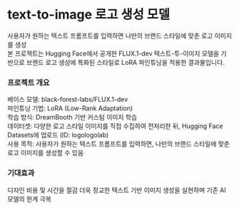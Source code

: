 # text-to-image 로고 생성 모델 
사용자가 원하는 텍스트 프롬프트를 입력하면 나만의 브랜드 스타일에 맞춘 로고 이미지를 생성<br>
본 프로젝트는 Hugging Face에서 공개한 FLUX.1-dev 텍스트-투-이미지 모델을 기반으로 브랜드 로고 생성에 특화된 스타일로 LoRA 파인튜닝을 적용한 결과물입니다.

### 프로젝트 개요
베이스 모델: black-forest-labs/FLUX.1-dev<br>
파인튜닝 기법: LoRA (Low-Rank Adaptation)<br>
학습 방식: DreamBooth 기반 커스텀 이미지 학습<br>
데이터셋: 다양한 로고 스타일 이미지를 직접 수집하여 전처리한 뒤, Hugging Face Datasets에 업로드 (ID: logologolab)<br>
사용 목적: 사용자가 원하는 텍스트 프롬프트를 입력하면, 나만의 브랜드 스타일에 맞춘 로고 이미지를 생성할 수 있음<br>   

### 기대효과 
디자인 비용 및 시간을 절감
더욱 정교한 텍스트 기반 이미지 생성을 실현하며 기존 AI 모델의 한계 극복



